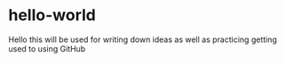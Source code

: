# hello-world
Hello this will be used for writing down ideas as well as practicing getting used to using GitHub
